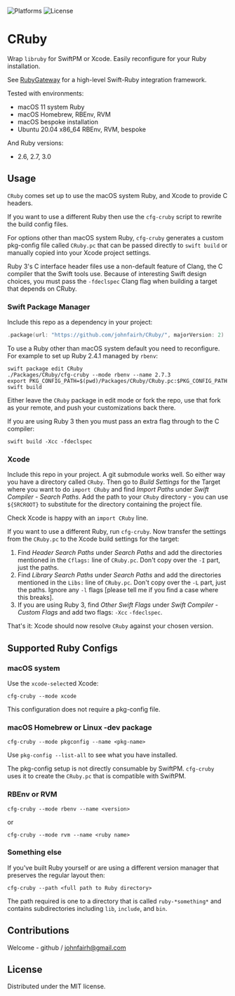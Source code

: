 <!--
CRuby
README.md
Distributed under the MIT license, see LICENSE.
-->

![Platforms](https://img.shields.io/badge/platform-macOS%20%7C%20linux-lightgrey.svg)
![License](https://cocoapod-badges.herokuapp.com/l/RubyGateway/badge.png)

# CRuby

Wrap `libruby` for SwiftPM or Xcode.  Easily reconfigure for your Ruby
installation.

See [RubyGateway](https://github.com/johnfairh/RubyGateway) for a high-level
Swift-Ruby integration framework.

Tested with environments:
* macOS 11 system Ruby
* macOS Homebrew, RBEnv, RVM
* macOS bespoke installation
* Ubuntu 20.04 x86_64 RBEnv, RVM, bespoke

And Ruby versions:
* 2.6, 2.7, 3.0

## Usage

`CRuby` comes set up to use the macOS system Ruby, and Xcode to provide C
headers.

If you want to use a different Ruby then use the `cfg-cruby` script to
rewrite the build config files.

For options other than macOS system Ruby, `cfg-cruby` generates a custom
pkg-config file called `CRuby.pc` that can be passed directly to `swift build`
or manually copied into your Xcode project settings.

Ruby 3's C interface header files use a non-default feature of Clang, the
C compiler that the Swift tools use.  Because of interesting Swift design
choices, you must pass the `-fdeclspec` Clang flag when building a target
that depends on CRuby.

### Swift Package Manager

Include this repo as a dependency in your project:
```swift
.package(url: "https://github.com/johnfairh/CRuby/", majorVersion: 2)
```

To use a Ruby other than macOS system default you need to reconfigure.  For
example to set up Ruby 2.4.1 managed by `rbenv`:
```shell
swift package edit CRuby
./Packages/CRuby/cfg-cruby --mode rbenv --name 2.7.3
export PKG_CONFIG_PATH=$(pwd)/Packages/CRuby/CRuby.pc:$PKG_CONFIG_PATH
swift build
```
Either leave the `CRuby` package in edit mode or fork the repo, use that fork
as your remote, and push your customizations back there.

If you are using Ruby 3 then you must pass an extra flag through to the C
compiler:
```
swift build -Xcc -fdeclspec
```

### Xcode

Include this repo in your project.  A git submodule works well.  So either way
you have a directory called `CRuby`.  Then go to *Build Settings* for the Target
where you want to do `import CRuby` and find *Import Paths* under *Swift
Compiler - Search Paths*.  Add the path to your `CRuby` directory - you can
use `${SRCROOT}` to substitute for the directory containing the project file.

Check Xcode is happy with an `import CRuby` line.

If you want to use a different Ruby, run `cfg-cruby`.  Now transfer the settings
from the `CRuby.pc` to the Xcode build settings for the target:
1. Find *Header Search Paths* under *Search Paths* and add the directories
   mentioned in the `Cflags:` line of `CRuby.pc`.  Don't copy over the `-I` part,
   just the paths.
2. Find *Library Search Paths* under *Search Paths* and add the directories
   mentioned in the `Libs:` line of `CRuby.pc`.  Don't copy over the `-L` part,
   just the paths.  Ignore any `-l` flags [please tell me if you find a case
   where this breaks].
3. If you are using Ruby 3, find *Other Swift Flags* under *Swift Compiler - Custom Flags*
   and add two flags: `-Xcc` `-fdeclspec`.

That's it: Xcode should now resolve `CRuby` against your chosen version.

## Supported Ruby Configs

### macOS system

Use the `xcode-select`ed Xcode:
```shell
cfg-cruby --mode xcode
```
This configuration does not require a pkg-config file.

### macOS Homebrew or Linux -dev package

```shell
cfg-cruby --mode pkgconfig --name <pkg-name>
```
Use `pkg-config --list-all` to see what you have installed.

The pkg-config setup is not directly consumable by SwiftPM.  `cfg-cruby` uses
it to create the `CRuby.pc` that is compatible with SwiftPM.

### RBEnv or RVM

```shell
cfg-cruby --mode rbenv --name <version>
```

or

```shell
cfg-cruby --mode rvm --name <ruby name>
```

### Something else

If you've built Ruby yourself or are using a different version manager that
preserves the regular layout then:

```shell
cfg-cruby --path <full path to Ruby directory>
```

The path required is one to a directory that is called `ruby-*something*` and
contains subdirectories including `lib`, `include`, and `bin`.

## Contributions

Welcome - github / johnfairh@gmail.com

## License

Distributed under the MIT license.
